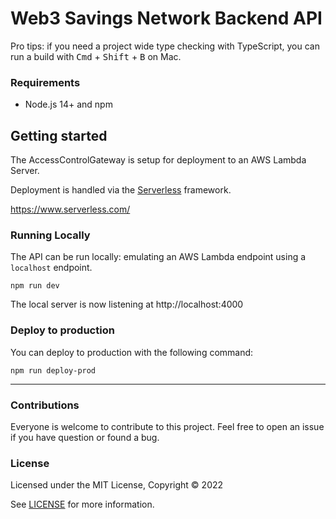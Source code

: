 # Web3 Savings Network Backend API

Pro tips: if you need a project wide type checking with TypeScript, you can run a build with <kbd>Cmd</kbd> + <kbd>Shift</kbd> + <kbd>B</kbd> on Mac.

### Requirements

- Node.js 14+ and npm

## Getting started

The AccessControlGateway is setup for deployment to an AWS Lambda Server.

Deployment is handled via the [Serverless](https://www.serverless.com/) framework.

https://www.serverless.com/

### Running Locally

The API can be run locally: emulating an AWS Lambda endpoint using a `localhost` endpoint.

```
npm run dev
```

The local server is now listening at http://localhost:4000

### Deploy to production

You can deploy to production with the following command:

```
npm run deploy-prod
```

<hr/>

### Contributions

Everyone is welcome to contribute to this project. Feel free to open an issue if you have question or found a bug.

### License

Licensed under the MIT License, Copyright © 2022

See [LICENSE](LICENSE) for more information.
